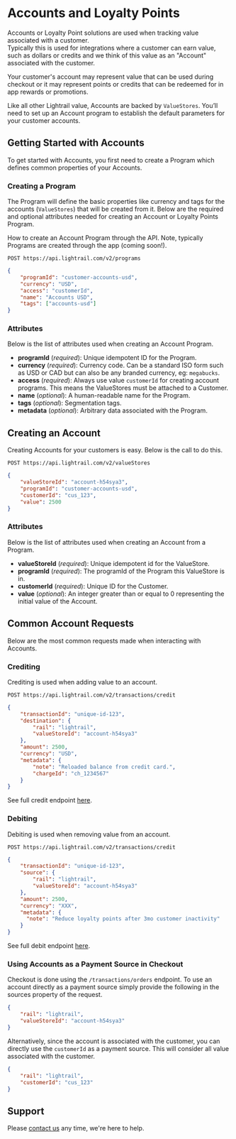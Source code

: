 # Accounts and Loyalty Points
Accounts or Loyalty Point solutions are used when tracking value associated with a customer.  
Typically this is used for integrations where a customer can earn value, such as dollars or credits and we think of this value as an "Account" associated with the customer.  

Your customer's account may represent value that can be used during checkout or it may represent points or credits that can be redeemed for in app rewards or promotions. 

Like all other Lightrail value, Accounts are backed by `ValueStores`. You’ll need to set up an Account program to establish the default parameters for your customer accounts.

## Getting Started with Accounts
To get started with Accounts, you first need to create a Program which defines common properties of your Accounts.

### Creating a Program
The Program will define the basic properties like currency and tags for the accounts (`ValueStores`) that will be created from it. 
Below are the required and optional attributes needed for creating an Account or Loyalty Points Program.   

How to create an Account Program through the API. Note, typically Programs are created through the app (coming soon!). 

`POST https://api.lightrail.com/v2/programs`
```json
{
    "programId": "customer-accounts-usd",
    "currency": "USD",
    "access": "customerId",
    "name": "Accounts USD",
    "tags": ["accounts-usd"]
}
``` 

### Attributes
Below is the list of attributes used when creating an Account Program.
 - **programId** (_required_): Unique idempotent ID for the Program.
 - **currency** (_required_): Currency code. Can be a standard ISO form such as USD or CAD but can also be any branded currency, eg: `megabucks`.
 - **access** (_required_): Always use value `customerId` for creating account programs. This means the ValueStores must be attached to a Customer.  
 - **name** (_optional_): A human-readable name for the Program.
 - **tags** (_optional_): Segmentation tags.
 - **metadata** (_optional_): Arbitrary data associated with the Program.

## Creating an Account
Creating Accounts for your customers is easy. Below is the call to do this. 

`POST https://api.lightrail.com/v2/valueStores`
```json
{
    "valueStoreId": "account-h54sya3",
    "programId": "customer-accounts-usd",
    "customerId": "cus_123",
    "value": 2500
}
``` 

### Attributes
Below is the list of attributes used when creating an Account from a Program.
- **valueStoreId** (_required_): Unique idempotent id for the ValueStore.
- **programId** (_required_): The programId of the Program this ValueStore is in.
- **customerId** (_required_): Unique ID for the Customer.
- **value** (_optional_): An integer greater than or equal to 0 representing the initial value of the Account.

## Common Account Requests  
Below are the most common requests made when interacting with Accounts.

### Crediting
Crediting is used when adding value to an account.

`POST https://api.lightrail.com/v2/transactions/credit`
```json
{
    "transactionId": "unique-id-123",
    "destination": {
        "rail": "lightrail",
        "valueStoreId": "account-h54sya3"
    },
    "amount": 2500,
    "currency": "USD",
    "metadata": {
        "note": "Reloaded balance from credit card.",
        "chargeId": "ch_1234567"
    }
}  
```

See full credit endpoint [here](https://lightrailapi.docs.apiary.io/#reference/0/transactions/credit). 

### Debiting
Debiting is used when removing value from an account.

`POST https://api.lightrail.com/v2/transactions/credit`
```json
{
    "transactionId": "unique-id-123",
    "source": {
        "rail": "lightrail",
        "valueStoreId": "account-h54sya3"
    },
    "amount": 2500,
    "currency": "XXX",
    "metadata": {
      "note": "Reduce loyalty points after 3mo customer inactivity"
    }
}
```

See full debit endpoint [here](https://lightrailapi.docs.apiary.io/#reference/0/transactions/debit).

### Using Accounts as a Payment Source in Checkout
Checkout is done using the `/transactions/orders` endpoint. To use an account directly as a payment source simply provide the following in the sources property of the request. 

```json
{
    "rail": "lightrail",
    "valueStoreId": "account-h54sya3"
}
```

Alternatively, since the account is associated with the customer, you can directly use the `customerId` as a payment source. This will consider all value associated with the customer.
```json
{
    "rail": "lightrail",
    "customerId": "cus_123"
}
```

## Support
Please [contact us](mailto:hello@lightrail.com) any time, we're here to help.